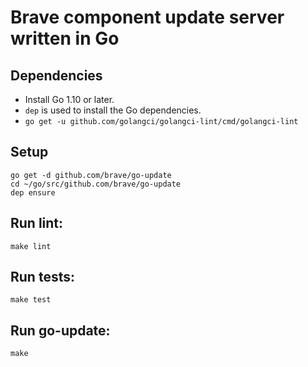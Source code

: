 # Brave component update server written in Go

## Dependencies

- Install Go 1.10 or later.
- `dep` is used to install the Go dependencies.
- `go get -u github.com/golangci/golangci-lint/cmd/golangci-lint`

## Setup

```
go get -d github.com/brave/go-update
cd ~/go/src/github.com/brave/go-update
dep ensure
```

## Run lint:

`make lint`

## Run tests:

`make test`

## Run go-update:

`make`
